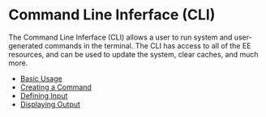 # Command Line Inferface (CLI)

The Command Line Inferface (CLI) allows a user to run system and user-generated commands in the terminal. The CLI has access to all of the EE resources, and can be used to update the system, clear caches, and much more.

- [Basic Usage](cli/usage.md)
- [Creating a Command](cli/creating-a-command.md)
- [Defining Input](cli/defining-input.md)
- [Displaying Output](cli/displaying-output.md)
